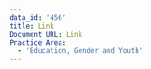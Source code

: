 ```yaml
---
data_id: '456'
title: Link
Document URL: Link
Practice Area:
  - 'Education, Gender and Youth'
---
```

